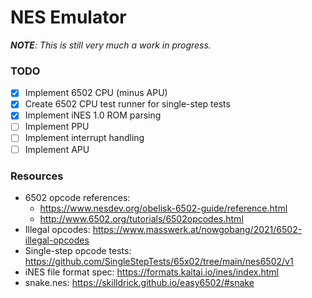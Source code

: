 # NES Emulator

***NOTE**: This is still very much a work in progress.*

### TODO

- [x] Implement 6502 CPU (minus APU)
- [x] Create 6502 CPU test runner for single-step tests
- [x] Implement iNES 1.0 ROM parsing
- [ ] Implement PPU
- [ ] Implement interrupt handling
- [ ] Implement APU

### Resources

- 6502 opcode references:
  - https://www.nesdev.org/obelisk-6502-guide/reference.html
  - http://www.6502.org/tutorials/6502opcodes.html
- Illegal opcodes: https://www.masswerk.at/nowgobang/2021/6502-illegal-opcodes
- Single-step opcode tests: https://github.com/SingleStepTests/65x02/tree/main/nes6502/v1
- iNES file format spec: https://formats.kaitai.io/ines/index.html
- snake.nes: https://skilldrick.github.io/easy6502/#snake

